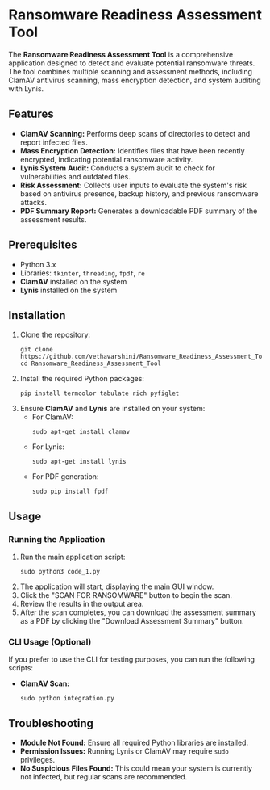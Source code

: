 <h1>Ransomware Readiness Assessment Tool</h1>

  <p>The <strong>Ransomware Readiness Assessment Tool</strong> is a comprehensive application designed to detect and evaluate potential ransomware threats. The tool combines multiple scanning and assessment methods, including ClamAV antivirus scanning, mass encryption detection, and system auditing with Lynis.</p>

  <h2>Features</h2>
  <ul>
    <li><strong>ClamAV Scanning:</strong> Performs deep scans of directories to detect and report infected files.</li>
    <li><strong>Mass Encryption Detection:</strong> Identifies files that have been recently encrypted, indicating potential ransomware activity.</li>
    <li><strong>Lynis System Audit:</strong> Conducts a system audit to check for vulnerabilities and outdated files.</li>
    <li><strong>Risk Assessment:</strong> Collects user inputs to evaluate the system's risk based on antivirus presence, backup history, and previous ransomware attacks.</li>
    <li><strong>PDF Summary Report:</strong> Generates a downloadable PDF summary of the assessment results.</li>
  </ul>


  <h2>Prerequisites</h2>
  <ul>
    <li>Python 3.x</li>
    <li>Libraries: <code>tkinter</code>, <code>threading</code>, <code>fpdf</code>, <code>re</code></li>
    <li><strong>ClamAV</strong> installed on the system</li>
    <li><strong>Lynis</strong> installed on the system</li>
  </ul>

  <h2>Installation</h2>
  <ol>
    <li>Clone the repository:
      <pre><code>git clone https://github.com/vethavarshini/Ransomware_Readiness_Assessment_Tool.git
cd Ransomware_Readiness_Assessment_Tool</code></pre>
    </li>
    <li>Install the required Python packages:
      <pre><code>pip install termcolor tabulate rich pyfiglet</code></pre>
    </li>
    <li>Ensure <strong>ClamAV</strong> and <strong>Lynis</strong> are installed on your system:
      <ul>
        <li>For ClamAV:
          <pre><code>sudo apt-get install clamav</code></pre>
        </li>
        <li>For Lynis:
          <pre><code>sudo apt-get install lynis</code></pre>
        </li>
        <li>For PDF generation:
          <pre><code>sudo pip install fpdf</code></pre>
        </li>
      </ul>
    </li>
  </ol>

  <h2>Usage</h2>
  <h3>Running the Application</h3>
  <ol>
    <li>Run the main application script:
      <pre><code>sudo python3 code_1.py</code></pre>
    </li>
    <li>The application will start, displaying the main GUI window.</li>
    <li>Click the "SCAN FOR RANSOMWARE" button to begin the scan.</li>
    <li>Review the results in the output area.</li>
    <li>After the scan completes, you can download the assessment summary as a PDF by clicking the "Download Assessment Summary" button.</li>
  </ol>

  <h3>CLI Usage (Optional)</h3>
  <p>If you prefer to use the CLI for testing purposes, you can run the following scripts:</p>
  <ul>
    <li><strong>ClamAV Scan:</strong> 
      <pre><code>sudo python integration.py</code></pre>
    </li>
  </ul>
  
  <h2>Troubleshooting</h2>
  <ul>
    <li><strong>Module Not Found:</strong> Ensure all required Python libraries are installed.</li>
    <li><strong>Permission Issues:</strong> Running Lynis or ClamAV may require <code>sudo</code> privileges.</li>
    <li><strong>No Suspicious Files Found:</strong> This could mean your system is currently not infected, but regular scans are recommended.</li>
  </ul>
